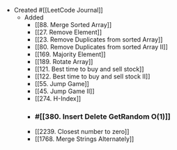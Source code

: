 - Created #[[LeetCode Journal]]
	- Added
		- [[88. Merge Sorted Array]]
		- [[27. Remove Element]]
		- [[23. Remove Duplicates from sorted Array]]
		- [[80. Remove Duplicates from sorted Array II]]
		- [[169. Majority Element]]
		- [[189. Rotate Array]]
		- [[121. Best time to buy and sell stock]]
		- [[122. Best time to buy and sell stock II]]
		- [[55. Jump Game]]
		- [[45. Jump Game II]]
		- [[274. H-Index]]
		- ### #[[380. Insert Delete GetRandom O(1)]]
		- [[2239. Closest number to zero]]
		- [[1768. Merge Strings Alternately]]